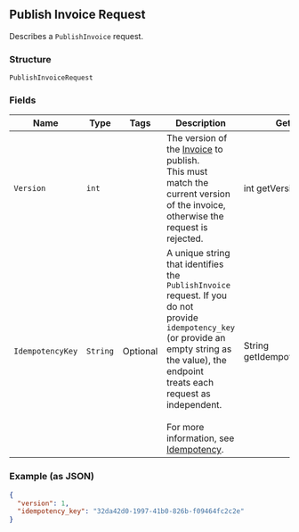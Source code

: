 ## Publish Invoice Request

Describes a `PublishInvoice` request.

### Structure

`PublishInvoiceRequest`

### Fields

| Name | Type | Tags | Description | Getter |
|  --- | --- | --- | --- | --- |
| `Version` | `int` |  | The version of the [Invoice](#type-invoice) to publish.<br>This must match the current version of the invoice,<br>otherwise the request is rejected. | int getVersion() |
| `IdempotencyKey` | `String` | Optional | A unique string that identifies the `PublishInvoice` request. If you do not <br>provide `idempotency_key` (or provide an empty string as the value), the endpoint <br>treats each request as independent.<br><br>For more information, see [Idempotency](https://developer.squareup.com/docs/docs/working-with-apis/idempotency). | String getIdempotencyKey() |

### Example (as JSON)

```json
{
  "version": 1,
  "idempotency_key": "32da42d0-1997-41b0-826b-f09464fc2c2e"
}
```

